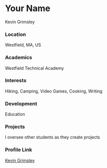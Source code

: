 # Your Name

Kevin Grimsley

### Location

Westfield, MA, US

### Academics

Westfield Technical Academy

### Interests

Hiking, Camping, Video Games, Cooking, Writing

### Development

Education

### Projects

I oversee other students as they create projects

### Profile Link

[Kevin Grimsley](https://github.com/kevin-grimsley)